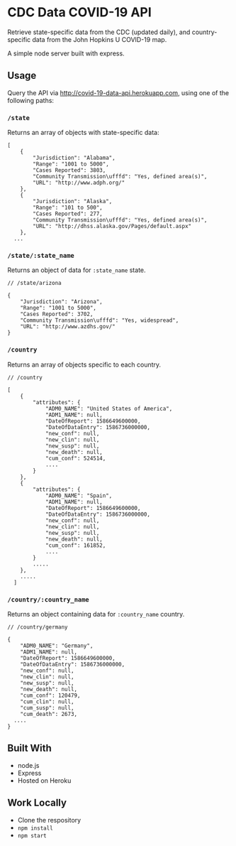 # CDC Data COVID-19 API

Retrieve state-specific data from the CDC (updated daily), and country-specific data from the John Hopkins U COVID-19 map.  

A simple node server built with express.

## Usage

Query the API via http://covid-19-data-api.herokuapp.com, using one of the following paths:

### `/state`

Returns an array of objects with state-specific data:

```
[
    {
        "Jurisdiction": "Alabama",
        "Range": "1001 to 5000",
        "Cases Reported": 3803,
        "Community Transmission\ufffd": "Yes, defined area(s)",
        "URL": "http://www.adph.org/"
    },
    {
        "Jurisdiction": "Alaska",
        "Range": "101 to 500",
        "Cases Reported": 277,
        "Community Transmission\ufffd": "Yes, defined area(s)",
        "URL": "http://dhss.alaska.gov/Pages/default.aspx"
    },
  ...
```

### `/state/:state_name`

Returns an object of data for `:state_name` state.

```
// /state/arizona

{
    "Jurisdiction": "Arizona",
    "Range": "1001 to 5000",
    "Cases Reported": 3702,
    "Community Transmission\ufffd": "Yes, widespread",
    "URL": "http://www.azdhs.gov/"
}
```

### `/country`

Returns an array of objects specific to each country.

```
// /country

[
    {
        "attributes": {
            "ADM0_NAME": "United States of America",
            "ADM1_NAME": null,
            "DateOfReport": 1586649600000,
            "DateOfDataEntry": 1586736000000,
            "new_conf": null,
            "new_clin": null,
            "new_susp": null,
            "new_death": null,
            "cum_conf": 524514,
            ....
        }
    },
    {
        "attributes": {
            "ADM0_NAME": "Spain",
            "ADM1_NAME": null,
            "DateOfReport": 1586649600000,
            "DateOfDataEntry": 1586736000000,
            "new_conf": null,
            "new_clin": null,
            "new_susp": null,
            "new_death": null,
            "cum_conf": 161852,
            ....
        }
        .....
    },
    .....
  ]
```

### `/country/:country_name`

Returns an object containing data for `:country_name` country.

```
// /country/germany

{
    "ADM0_NAME": "Germany",
    "ADM1_NAME": null,
    "DateOfReport": 1586649600000,
    "DateOfDataEntry": 1586736000000,
    "new_conf": null,
    "new_clin": null,
    "new_susp": null,
    "new_death": null,
    "cum_conf": 120479,
    "cum_clin": null,
    "cum_susp": null,
    "cum_death": 2673,
  ....
}
```

## Built With
- node.js
- Express
- Hosted on Heroku

## Work Locally

- Clone the respository
- `npm install`
- `npm start`
